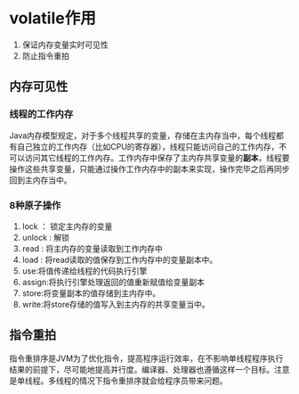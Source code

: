# volatile作用

1. 保证内存变量实时可见性
2. 防止指令重拍

## 内存可见性

### 线程的工作内存

Java内存模型规定，对于多个线程共享的变量，存储在主内存当中，每个线程都有自己独立的工作内存（比如CPU的寄存器），线程只能访问自己的工作内存，不可以访问其它线程的工作内存。工作内存中保存了主内存共享变量的**副本**，线程要操作这些共享变量，只能通过操作工作内存中的副本来实现，操作完毕之后再同步回到主内存当中。

### 8种原子操作

1. lock ： 锁定主内存的变量
2. unlock : 解锁
3. read : 将主内存的变量读取到工作内存中
4. load : 将read读取的值保存到工作内存中的变量副本中。
5.  use:将值传递给线程的代码执行引擎
6. assign:将执行引擎处理返回的值重新赋值给变量副本
7. store:将变量副本的值存储到主内存中。
8. write:将store存储的值写入到主内存的共享变量当中。



## 指令重拍

指令重排序是JVM为了优化指令，提高程序运行效率，在不影响单线程程序执行结果的前提下，尽可能地提高并行度。编译器、处理器也遵循这样一个目标。注意是单线程。多线程的情况下指令重排序就会给程序员带来问题。

